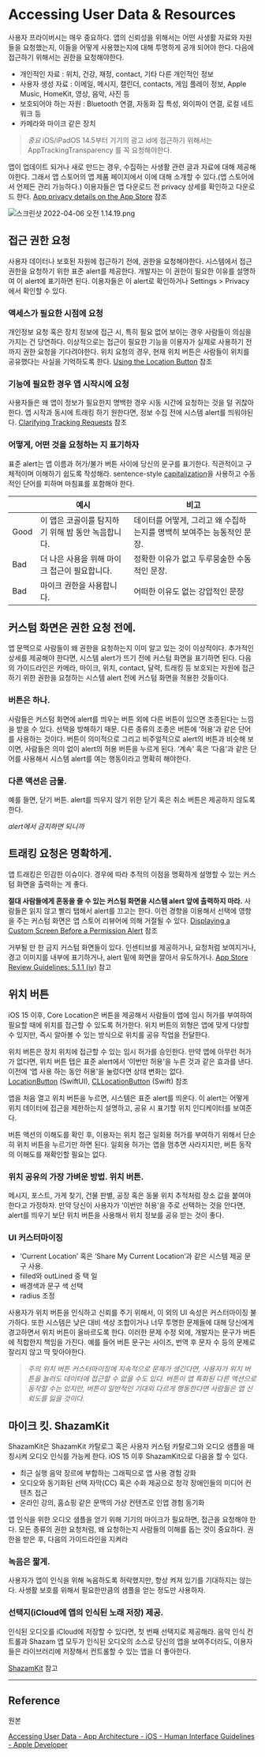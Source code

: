 # Accessing User Data & Resources

사용자 프라이버시는 매우 중요하다. 앱의 신뢰성을 위해서는 어떤 사생활 자료와 자원들을 요청했는지, 이들을 어떻게 사용했는지에 대해 투명하게 공개 되어야 한다. 다음에 접근하기 위해서는 권한을 요청해야한다.

- 개인적인 자료 : 위치, 건강, 재정, contact, 기타 다른 개인적인 정보
- 사용자 생성 자료 : 이메일, 메시지, 캘린더, contacts, 게임 플레이 정보, Apple Music, HomeKit, 영상, 음악, 사진 등
- 보호되어야 하는 자원 : Bluetooth 연결, 자동화 집 특성, 와이파이 연결, 로컬 네트워크 등
- 카메라와 마이크 같은 장치

> *중요*
iOS/iPadOS 14.5부터 기기의 광고 id에 접근하기 위해서는 AppTrackingTransparency 를 꼭 요청해야한다.
> 

앱이 업데이트 되거나 새로 만드는 경우, 수집하는 사생활 관련 글과 자료에 대해 제공해야한다. 그래서 앱 스토어의 앱 제품 페이지에서 이에 대해 소개할 수 있다.(앱 스토어에서 언제든 관리 가능하다.) 이용자들은 앱 다운로드 전 privacy 상세를 확인하고 다운로드 한다.  [App privacy details on the App Store](https://developer.apple.com/app-store/app-privacy-details/) 참조

![스크린샷 2022-04-06 오전 1.14.19.png](images/스크린샷_2022-04-06_오전_1.14.19.png)

## 접근 권한 요청

사용자 데이터나 보호된 자원에 접근하기 전에, 권한을 요청해야한다. 시스템에서 접근 권한을 요청하기 위한 표준 alert를 제공한다. 개발자는 이 권한이 필요한 이유를 설명하여 이 alert에 표기하면 된다. 이용자들은 이 alert로 확인하거나 Settings > Privacy 에서 확인할 수 있다.

### 액세스가 필요한 시점에 요청

개인정보 요청 혹은 장치 정보에 접근 시, 특히 필요 없어 보이는 경우 사람들이 의심을 가지는 건 당연하다. 이상적으로는 접근이 필요한 기능을 이용자가 실제로 사용하기 전까지 권한 요청을 기다려야한다. 위치 요청의 경우, 현재 위치 버튼은 사람들이 위치를 공유했다는 사실을 기억하도록 한다. [Using the Location Button](https://developer.apple.com/design/human-interface-guidelines/ios/app-architecture/accessing-user-data/#using-the-location-button) 참조

### 기능에 필요한 경우 앱 시작시에 요청

사용자들은 왜 앱이 정보가 필요한지 명백한 경우 시동 시간에 요청하는 것을 덜 귀찮아 한다. 앱 시작과 동시에 트래킹 하기 원한다면, 정보 수집 전에 시스템 alert를 띄워야된다. [Clarifying Tracking Requests](https://developer.apple.com/design/human-interface-guidelines/ios/app-architecture/accessing-user-data/#clarifying-tracking-requests) 참조

### 어떻게, 어떤 것을 요청하는 지 표기하자

표준 alert는 앱 이름과 허가/불가 버튼 사이에 당신의 문구를 표기한다. 직관적이고 구체적이며 이해하기 쉽도록 작성해라. sentence-style [capitalization](https://help.apple.com/applestyleguide/#/apsgb744e4a3?sub=apdca93e113f1d64)을 사용하고 수동적인 단어를 피하며 마침표를 포함해야 한다.

|  | 예시 | 비고 |
| --- | --- | --- |
| Good | 이 앱은 코골이를 탐지하기 위해 밤 동안 녹음합니다. | 데이터를 어떻게, 그리고 왜 수집하는지를 명백히 보여주는 능동적인 문장. |
| Bad | 더 나은 사용을 위해 마이크 접근이 필요합니다. | 정확한 이유가 없고 두루뭉술한 수동적인 문장. |
| Bad | 마이크 권한을 사용합니다. | 어떠한 이유도 없는 강압적인 문장 |

## 커스텀 화면은 권한 요청 전에.

앱 문맥으로 사람들이 왜 권한을 요청하는지 이미 알고 있는 것이 이상적이다. 추가적인 상세를 제공해야 한다면, 시스템 alert가 뜨기 전에 커스텀 화면을 표기하면 된다. 다음의 가이드라인은 카메라, 마이크, 위치, contact, 달력, 트래킹 등 보호되는 자원에 접근하기 위한 권한을 요청하는 시스템 alert 전에 커스텀 화면을 적용한 것들이다.

### 버튼은 하나.

사람들은 커스텀 화면에 alert를 띄우는 버튼 외에 다른 버튼이 있으면 조종된다는 느낌을 받을 수 있다. 선택을 방해하기 때문. 다른 종류의 조종은 버튼에 ‘허용'과 같은 단어를 사용하는 것이다. 버튼이 의미적으로 그리고 비주얼적으로 alert의 버튼과 비슷해 보이면, 사람들은 의미 없이 alert의 허용 버튼을 누르게 된다. ‘계속' 혹은 ‘다음'과 같은 단어를 사용해서 시스템 alert를 여는 행동이라고 명확히 해야한다.

### 다른 액션은 금물.

예를 들면, 닫기 버튼. alert를 띄우지 않기 위한 닫기 혹은 취소 버튼은 제공하지 않도록 한다.

*alert에서 금지하면 되니까*

## 트래킹 요청은 명확하게.

앱 트래킹은 민감한 이슈이다. 경우에 따라 추적의 이점을 명확하게 설명할 수 있는 커스텀 화면을 출력하는 게 좋다.

**절대 사람들에게 혼동을 줄 수 있는 커스텀 화면을 시스템 alert 앞에 출력하지 마라.** 사람들은 읽지 않고 빨리 탭해서 alert를 끄고는 한다. 이런 경향을 이용해서 선택에 영향을 주는 커스텀 화면은 앱 스토어 리뷰어에 의해 거절될 수 있다. [Displaying a Custom Screen Before a Permission Alert](https://developer.apple.com/design/human-interface-guidelines/ios/app-architecture/accessing-user-data/#displaying-a-custom-screen-before-a-permission-alert) 참조

거부될 만 한 금지 커스텀 화면들이 있다. 인센티브를 제공하거나, 요청처럼 보여지거나, 경고 이미지를 내부에 표기하거나, alert 밑에 화면을 깔아서 유도하거나. [App Store Review Guidelines: 5.1.1 (iv)](https://developer.apple.com/app-store/review/guidelines/#data-collection-and-storage) 참고

## 위치 버튼

iOS 15 이후, Core Location은 버튼을 제공해서 사람들이 앱에 임시 허가를 부여하여 필요할 때에 위치를 접근할 수 있도록 허가한다. 위치 버튼의 외형은 앱에 맞게 다양할 수 있지만, 즉시 알아볼 수 있는 방식으로 위치를 공유 작업을 전달한다.

위치 버튼은 장치 위치에 접근할 수 있는 임시 허가를 승인한다. 만약 앱에 아무런 허가가 없다면, 위치 버튼 탭은 표준 alert에서 ‘이번만 허용'을 누른 것과 같은 효과를 낸다. 이전에 ‘앱 사용 하는 동안 허용'을 눌렀다면 상태 변화는 없다. [LocationButton](https://developer.apple.com/documentation/corelocationui/locationbutton) (SwiftUI), [CLLocationButton](https://developer.apple.com/documentation/corelocationui/cllocationbutton) (Swift) 참조

앱을 처음 열고 위치 버튼을 누르면, 시스템은 표준 alert를 띄운다. 이 alert는 어떻게 위치 데이터에 접근을 제한하는지 설명하고, 공유 시 표기할 위치 인디케이터를 보여준다.

버튼 액션의 이해도를 확인 후, 이용자는 위치 접근 일회용 허가를 부여하기 위해서 단순히 위치 버튼을 누르기만 하면 된다. 일회용 허가는 앱을 멈추면 사라지지만, 버튼 동작의 이해도를 재확인할 필요는 없다.

### 위치 공유의 가장 가벼운 방법. 위치 버튼.

메시지, 포스트, 가게 찾기, 건물 판별, 공장 혹은 동물 위치 추적처럼 장소 값을 붙여야 한다고 가정하자. 만약 당신이 사용자가 ‘이번만 허용'을 주로 선택하는 것을 안다면, alert를 띄우기 보단 위치 버튼을 사용해서 위치 정보를 공유 받는 것이 좋다.

### UI 커스터마이징

- ‘Current Location’ 혹은 ‘Share My Current Location’과 같은 시스템 제공 문구 사용.
- filled와 outLined 중 택 일
- 배경색과 문구 색 선택
- radius 조정

사용자가 위치 버튼을 인식하고 신뢰를 주기 위해서, 이 외의 UI 속성은 커스터마이징 불가하다. 또한 시스템은 낮은 대비 색상 조합이거나 너무 투명한 문제들에 대해 당신에게 경고하면서 위치 버튼이 올바르도록 한다. 이러한 문제 수정 외에, 개발자는 문구가 버튼에 적합한지 책임을 가진다. 예를 들어 버튼 문구는 사이즈, 번역 후 문자 수 등의 문제로 잘리지 않고 딱 맞아야한다. 

> *주의
위치 버튼 커스터마이징에 지속적으로 문제가 생긴다면, 사용자가 위치 버튼을 눌러도 데이터에 접근할 수 없을 수도 있다. 버튼이 앱 특화된 다른 액션으로 동작할 수는 있지만, 버튼이 일반적인 기대외 다르게 행동한다면 사람들은 앱 신뢰도를 잃을 것이다.*
> 

## 마이크 킷. ShazamKit

ShazamKit은 ShazamKit 카탈로그 혹은 사용자 커스텀 카탈로그와 오디오 샘플을 매칭시켜 오디오 인식를 가능케 한다. iOS 15 이후 ShazamKit으로 다음을 할 수 있다.

- 최근 실행 음악 장르에 부합하는 그래픽으로 앱 사용 경험 강화
- 오디오와 동기화된 선택 자막(CC) 혹은 수화 제공으로 청각 장애인들의 미디어 컨텐츠 접근
- 온라인 강의, 홈쇼핑 같은 문맥의 가상 컨텐츠로 인앱 경험 동기화

앱 인식을 위한 오디오 샘플을 얻기 위해 기기의 마이크가 필요하면, 접근을 요청해야 한다. 모든 종류의 권한 요청처럼, 왜 요청하는지 사람들의 이해를 돕는 것이 중요하다. 권한을 받은 후, 다음의 가이드라인을 지켜라

### 녹음은 짧게.

사용자가 앱이 인식을 위해 녹음하도록 허락했지만, 항상 켜져 있기를 기대하지는 않는다. 사생활 보호를 위해서 필요한만큼의 샘플을 얻는 정도만 사용하자.

### 선택지(iCloud에 앱의 인식된 노래 저장) 제공.

인식된 오디오를 iCloud에 저장할 수 있다면, 첫 번째 선택지로 제공해라. 음악 인식 컨트롤과 Shazam 앱 모두가  인식된 오디오의 소스로 당신의 앱을 보여주더라도, 이용자들은 라이브러리에 저장해서 컨트롤할 수 있는 앱을 더 좋아한다. 

[ShazamKit](https://developer.apple.com/documentation/shazamkit) 참고

---

## Reference

원본

[Accessing User Data - App Architecture - iOS - Human Interface Guidelines - Apple Developer](https://developer.apple.com/design/human-interface-guidelines/ios/app-architecture/accessing-user-data/)
